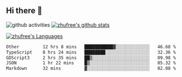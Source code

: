 ## Hi there 👋
![github activities](https://metrics.lecoq.io/zhufree?template=terminal)
[![zhufree's github stats](https://github-readme-stats.vercel.app/api?username=zhufree&show_icons=true&count_private=true)](https://github.com/anuraghazra/github-readme-stats)

[![zhufree's Languages](https://github-readme-stats.vercel.app/api/top-langs/?username=zhufree&layout=compact&langs_count=10)](https://github.com/anuraghazra/github-readme-stats)
<!--START_SECTION:waka-->

```txt
Other         12 hrs 8 mins   ███████████▓░░░░░░░░░░░░░   46.68 %
TypeScript    8 hrs 24 mins   ████████░░░░░░░░░░░░░░░░░   32.36 %
GDScript3     2 hrs 35 mins   ██▒░░░░░░░░░░░░░░░░░░░░░░   09.98 %
JSON          1 hr 22 mins    █▒░░░░░░░░░░░░░░░░░░░░░░░   05.32 %
Markdown      32 mins         ▓░░░░░░░░░░░░░░░░░░░░░░░░   02.08 %
```

<!--END_SECTION:waka-->

<!--
**zhufree/zhufree** is a ✨ _special_ ✨ repository because its `README.md` (this file) appears on your GitHub profile.

Here are some ideas to get you started:

- 🔭 I’m currently working on ...
- 🌱 I’m currently learning ...
- 👯 I’m looking to collaborate on ...
- 🤔 I’m looking for help with ...
- 💬 Ask me about ...
- 📫 How to reach me: ...
- 😄 Pronouns: ...
- ⚡ Fun fact: ...
-->

